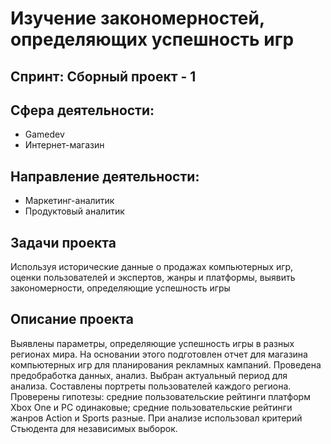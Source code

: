 # Изучение закономерностей, определяющих успешность игр

## Спринт: Сборный проект - 1

## Сфера деятельности: 
- Gamedev
- Интернет-магазин

## Направление деятельности:
- Маркетинг-аналитик
- Продуктовый аналитик

## Задачи проекта

Используя исторические данные о продажах компьютерных игр, 
оценки пользователей и экспертов, жанры и платформы, выявить закономерности, определяющие успешность игры 

## Описание проекта

Выявлены параметры, определяющие успешность игры в разных регионах мира. На
основании этого подготовлен отчет для магазина компьютерных игр для планирования
рекламных кампаний. Проведена предобработка данных, анализ. Выбран актуальный
период для анализа. Составлены портреты пользователей каждого региона. Проверены
гипотезы: средние пользовательские рейтинги платформ Xbox One и PC одинаковые;
средние пользовательские рейтинги жанров Action и Sports разные. При анализе использовал критерий Стьюдента для независимых выборок.